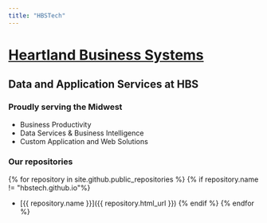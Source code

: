 ```yaml
---
title: "HBSTech"
---
```


# [Heartland Business Systems](https://www.hbs.net/solutions/data-application-solutions)

## Data and Application Services at HBS
### Proudly serving the Midwest

  - Business Productivity
  - Data Services & Business Intelligence
  - Custom Application and Web Solutions
  
### Our repositories
{% for repository in site.github.public_repositories %}
  {% if repository.name != "hbstech.github.io"%}
  * [{{ repository.name }}]({{ repository.html_url }})
  {% endif %}
{% endfor %}
